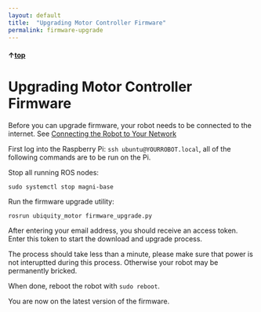 ```yaml
---
layout: default
title:  "Upgrading Motor Controller Firmware"
permalink: firmware-upgrade
---
```


#### &uarr;[top](https://ubiquityrobotics.github.io/learn/)

# Upgrading Motor Controller Firmware

Before you can upgrade firmware, your robot needs to be connected to the 
internet. See [Connecting the Robot to Your Network](/connect_network)  

First log into the Raspberry Pi: `ssh ubuntu@YOURROBOT.local`, all of the
following commands are to be run on the Pi.

Stop all running ROS nodes:

```
sudo systemctl stop magni-base
```

Run the firmware upgrade utility:

```
rosrun ubiquity_motor firmware_upgrade.py
```

After entering your email address, you should receive an access token.
Enter this token to start the download and upgrade process.

The process should take less than a minute, please make sure that power is
not interuptted during this process. Otherwise your robot may be permanently 
bricked.

When done, reboot the robot with `sudo reboot`.

You are now on the latest version of the firmware.

